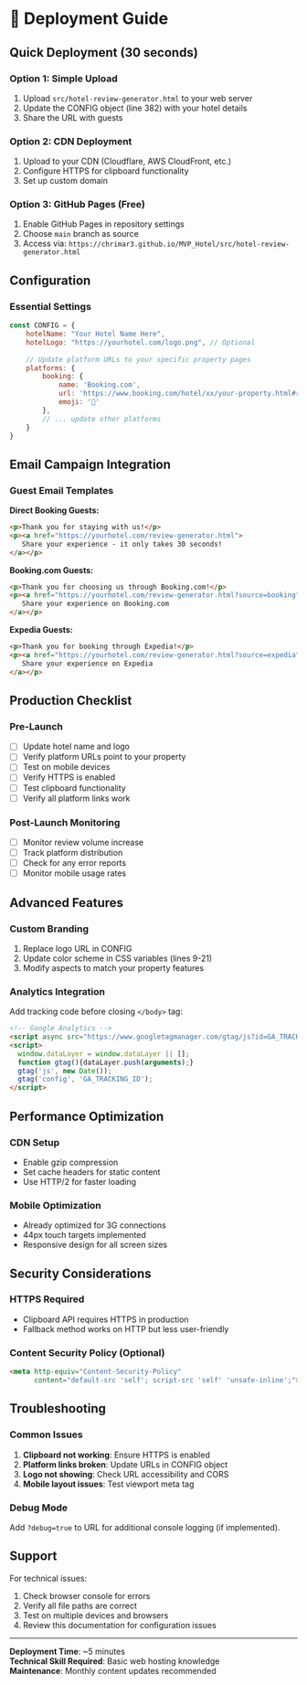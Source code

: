 # 🚀 Deployment Guide

## Quick Deployment (30 seconds)

### Option 1: Simple Upload
1. Upload `src/hotel-review-generator.html` to your web server
2. Update the CONFIG object (line 382) with your hotel details
3. Share the URL with guests

### Option 2: CDN Deployment
1. Upload to your CDN (Cloudflare, AWS CloudFront, etc.)
2. Configure HTTPS for clipboard functionality
3. Set up custom domain

### Option 3: GitHub Pages (Free)
1. Enable GitHub Pages in repository settings
2. Choose `main` branch as source
3. Access via: `https://chrimar3.github.io/MVP_Hotel/src/hotel-review-generator.html`

## Configuration

### Essential Settings
```javascript
const CONFIG = {
    hotelName: "Your Hotel Name Here",
    hotelLogo: "https://yourhotel.com/logo.png", // Optional
    
    // Update platform URLs to your specific property pages
    platforms: {
        booking: {
            name: 'Booking.com',
            url: 'https://www.booking.com/hotel/xx/your-property.html#review',
            emoji: '🏨'
        },
        // ... update other platforms
    }
}
```

## Email Campaign Integration

### Guest Email Templates

**Direct Booking Guests:**
```html
<p>Thank you for staying with us!</p>
<p><a href="https://yourhotel.com/review-generator.html">
   Share your experience - it only takes 30 seconds!
</a></p>
```

**Booking.com Guests:**
```html
<p>Thank you for choosing us through Booking.com!</p>
<p><a href="https://yourhotel.com/review-generator.html?source=booking">
   Share your experience on Booking.com
</a></p>
```

**Expedia Guests:**
```html
<p>Thank you for booking through Expedia!</p>
<p><a href="https://yourhotel.com/review-generator.html?source=expedia">
   Share your experience on Expedia
</a></p>
```

## Production Checklist

### Pre-Launch
- [ ] Update hotel name and logo
- [ ] Verify platform URLs point to your property
- [ ] Test on mobile devices
- [ ] Verify HTTPS is enabled
- [ ] Test clipboard functionality
- [ ] Verify all platform links work

### Post-Launch Monitoring
- [ ] Monitor review volume increase
- [ ] Track platform distribution
- [ ] Check for any error reports
- [ ] Monitor mobile usage rates

## Advanced Features

### Custom Branding
1. Replace logo URL in CONFIG
2. Update color scheme in CSS variables (lines 9-21)
3. Modify aspects to match your property features

### Analytics Integration
Add tracking code before closing `</body>` tag:
```html
<!-- Google Analytics -->
<script async src="https://www.googletagmanager.com/gtag/js?id=GA_TRACKING_ID"></script>
<script>
  window.dataLayer = window.dataLayer || [];
  function gtag(){dataLayer.push(arguments);}
  gtag('js', new Date());
  gtag('config', 'GA_TRACKING_ID');
</script>
```

## Performance Optimization

### CDN Setup
- Enable gzip compression
- Set cache headers for static content
- Use HTTP/2 for faster loading

### Mobile Optimization
- Already optimized for 3G connections
- 44px touch targets implemented
- Responsive design for all screen sizes

## Security Considerations

### HTTPS Required
- Clipboard API requires HTTPS in production
- Fallback method works on HTTP but less user-friendly

### Content Security Policy (Optional)
```html
<meta http-equiv="Content-Security-Policy" 
      content="default-src 'self'; script-src 'self' 'unsafe-inline';">
```

## Troubleshooting

### Common Issues
1. **Clipboard not working**: Ensure HTTPS is enabled
2. **Platform links broken**: Update URLs in CONFIG object
3. **Logo not showing**: Check URL accessibility and CORS
4. **Mobile layout issues**: Test viewport meta tag

### Debug Mode
Add `?debug=true` to URL for additional console logging (if implemented).

## Support

For technical issues:
1. Check browser console for errors
2. Verify all file paths are correct
3. Test on multiple devices and browsers
4. Review this documentation for configuration issues

---

**Deployment Time**: ~5 minutes  
**Technical Skill Required**: Basic web hosting knowledge  
**Maintenance**: Monthly content updates recommended